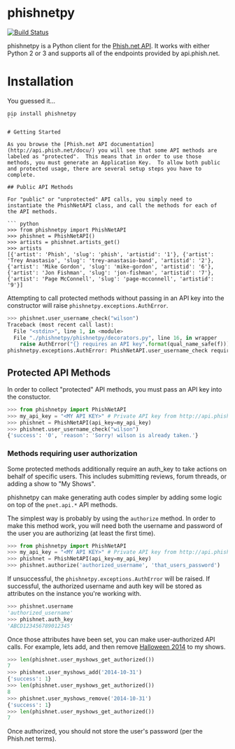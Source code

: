 # phishnetpy

[![Build Status](https://travis-ci.org/jameserrico/phishnetpy.svg?branch=master)](https://travis-ci.org/jameserrico/phishnetpy)

phishnetpy is a Python client for the [Phish.net API](http://api.phish.net).  It works with either Python 2 or 3 and supports all of the endpoints provided by api.phish.net.

# Installation

You guessed it...

```
pip install phishnetpy
``

# Getting Started

As you browse the [Phish.net API documentation](http://api.phish.net/docu/) you will see that some API methods are labeled as "protected".  This means that in order to use those methods, you must generate an Application Key.  To allow both public and protected usage, there are several setup steps you have to complete.

## Public API Methods

For "public" or "unprotected" API calls, you simply need to instantiate the PhishNetAPI class, and call the methods for each of the API methods.

``` python
>>> from phishnetpy import PhishNetAPI
>>> phishnet = PhishNetAPI()
>>> artists = phishnet.artists_get()
>>> artists
[{'artist': 'Phish', 'slug': 'phish', 'artistid': '1'}, {'artist': 'Trey Anastasio', 'slug': 'trey-anastasio-band', 'artistid': '2'}, {'artist': 'Mike Gordon', 'slug': 'mike-gordon', 'artistid': '6'}, {'artist': 'Jon Fishman', 'slug': 'jon-fishman', 'artistid': '7'}, {'artist': 'Page McConnell', 'slug': 'page-mcconnell', 'artistid': '9'}]
```

Attempting to call protected methods without passing in an API key into the constructor will raise `phishnetpy.exceptions.AuthError`.

``` python
>>> phishnet.user_username_check("wilson")
Traceback (most recent call last):
  File "<stdin>", line 1, in <module>
  File "./phishnetpy/phishnetpy/decorators.py", line 16, in wrapper
    raise AuthError("{} requires an API key".format(qual_name_safe(f)))
phishnetpy.exceptions.AuthError: PhishNetAPI.user_username_check requires an API key
```

## Protected API Methods

In order to collect "protected" API methods, you must pass an API key into the constuctor.  

``` python
>>> from phishnetpy import PhishNetAPI
>>> my_api_key = "<MY API KEY>" # Private API key from http://api.phish.net/keys/
>>> phishnet = PhishNetAPI(api_key=my_api_key)
>>> phishnet.user_username_check("wilson")
{'success': '0', 'reason': 'Sorry! wilson is already taken.'}
```

### Methods requiring user authorization

Some protected methods additionally require an auth_key to take actions on behalf of specific users.  This includes submitting reviews, forum threads, or adding a show to "My Shows".

phishnetpy can make generating auth codes simpler by adding some logic on top of the ```pnet.api.*``` API methods.

The simplest way is probably by using the ```authorize``` method. In order to make this method work, you will need both the username and password of the user you are authorizing (at least the first time).

``` python
>>> from phishnetpy import PhishNetAPI
>>> my_api_key = "<MY API KEY>" # Private API key from http://api.phish.net/keys/
>>> phishnet = PhishNetAPI(api_key=my_api_key)
>>> phishnet.authorize('authorized_username', 'that_users_password')
```

If unsuccessful, the ```phishnetpy.exceptions.AuthError``` will be raised. If successful, the authorized username and auth key will be stored as attributes on the instance you're working with.  

``` python
>>> phishnet.username
'authorized_username'
>>> phishnet.auth_key
'ABCD123456789012345'
```
Once those attributes have been set, you can make user-authorized API calls.  For example, lets add, and then remove [Halloween 2014](http://phish.net/setlists/?d=2014-10-31) to my shows.

``` python
>>> len(phishnet.user_myshows_get_authorized())
7
>>> phishnet.user_myshows_add('2014-10-31')
{'success': 1}
>>> len(phishnet.user_myshows_get_authorized())
8
>>> phishnet.user_myshows_remove('2014-10-31')
{'success': 1}
>>> len(phishnet.user_myshows_get_authorized())
7
```

Once authorized, you should not store the user's password (per the Phish.net terms).  